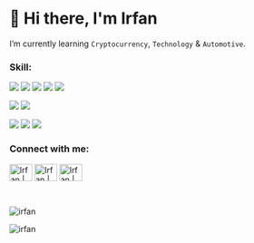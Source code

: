 # 👋 Hi there, I'm Irfan 

I’m currently learning `Cryptocurrency`, `Technology` & `Automotive`.

### Skill:
![](https://img.shields.io/badge/Code-PHP-informational?style=flat&logo=php&color=563d7c) 
![](https://img.shields.io/badge/Code-HTML5-informational?style=flat&logo=html5&color=red) 
![](https://img.shields.io/badge/Code-React-informational?style=flat&logo=react&color=61DBFB) 
![](https://img.shields.io/badge/Code-JavaScript-informational?style=flat&logo=javascript&color=F0DB4F) 
![](https://img.shields.io/badge/Code-MySQL-informational?style=flat&logo=mysql&color=563d7c) 

![](https://img.shields.io/badge/Style-Bootstrap-informational?style=flat&logo=bootstrap&color=563d7c) 
![](https://img.shields.io/badge/Style-CSS3-informational?style=flat&logo=css3)

![](https://img.shields.io/badge/Tools-Github-informational?style=flat&logo=github&color=black) 
![](https://img.shields.io/badge/Tools-Figma-informational?style=flat&logo=figma&color=red)
![](https://img.shields.io/badge/Tools-Git-informational?style=flat&logo=git&color=red)


### Connect with me:

<a href="https://www.twitter.com/fan23x/"><img align="center" src="https://raw.githubusercontent.com/rahuldkjain/github-profile-readme-generator/master/src/images/icons/Social/twitter.svg" alt="Irfan | Twitter" height="30" width="40"/></a>
<a href="https://www.twitter.com/fan23x/"><img align="center" src="https://github.com/yushi1007/yushi1007/blob/main/images/linkedin.svg" alt="Irfan | Linkedin" height="30" width="40"/></a>
<a href="https://www.instagram.com/fan23x/"><img align="center" src="https://github.com/yushi1007/yushi1007/blob/main/images/instagram.svg" alt="Irfan | Instagram" height="30" width="40"/></a></br>




</br>
<p><img src="https://github-readme-stats.vercel.app/api?username=ifmystery&show_icons=true&theme=tokyonight&locale=en" alt="irfan" /></p>
<p><img src="https://github-readme-stats.vercel.app/api/top-langs/?username=ifmystery&layout=compact&show_icons=true&theme=tokyonight&locale=en" alt="irfan" /></p>
